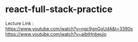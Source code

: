 # react-full-stack-practice
Lecture Link :  
https://www.youtube.com/watch?v=ngc9gnGgUdA&t=3390s  
https://www.youtube.com/watch?v=aibtHnbeuio

